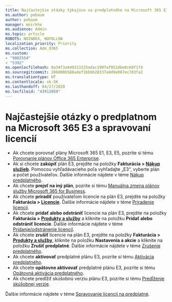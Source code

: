 ```yaml
---
title: Najčastejšie otázky týkajúce sa predplatného na Microsoft 365 E3
ms.author: pebaum
author: pebaum
manager: mnirkhe
ms.audience: Admin
ms.topic: article
ROBOTS: NOINDEX, NOFOLLOW
localization_priority: Priority
ms.collection: Adm_O365
ms.custom:
- "9002554"
- "5392"
ms.openlocfilehash: 0a34f3a449313325adac1907af952dbe0c68f1f4
ms.sourcegitcommit: 286000b588adef1bbbb28337a9d9e087ec783fa2
ms.translationtype: HT
ms.contentlocale: sk-SK
ms.lasthandoff: 04/27/2020
ms.locfileid: "43912059"
---
```

# <a name="microsoft-365-e3-subscription-and-license-management-faq"></a>Najčastejšie otázky o predplatnom na Microsoft 365 E3 a spravovaní licencií

- Ak chcete porovnať plány Microsoft 365 E1, E3, E5, pozrite si tému [Porovnanie plánov Office 365 Enterprise](https://www.microsoft.com/microsoft-365/business/compare-more-office-365-for-business-plans).
- Ak si chcete **zakúpiť** plán E3, prejdite na položky **Fakturácia > [Nákup služieb](https://go.microsoft.com/fwlink/p/?linkid=868433)**. Pomocou vyhľadávacieho poľa vyhľadajte „E3“, vyberte plán a počet používateľov. Ďalšie informácie nájdete v téme [Nákup predplatného](https://docs.microsoft.com/microsoft-365/commerce/buy-another-subscription?view=o365-worldwide).
- Ak chcete **prejsť na iný plán**, pozrite si tému [Manuálna zmena plánov služby Microsoft 365 for Business](https://docs.microsoft.com/microsoft-365/commerce/subscriptions/switch-plans-manually?view=o365-worldwide).
- Ak chcete **priradiť** používateľom licencie na plán E3, prejdite na položky **Fakturácia > [Licencie](https://go.microsoft.com/fwlink/p/?linkid=842264)**. Ďalšie informácie nájdete v téme [Priradenie licencií](https://docs.microsoft.com/microsoft-365/admin/manage/assign-licenses-to-users?view=o365-worldwide).
- Ak chcete **pridať alebo odstrániť** licencie na plán E3, prejdite na položky **Fakturácia > [Produkty a služby](https://go.microsoft.com/fwlink/p/?linkid=842054)** a kliknite na položku **Pridať alebo odstrániť licencie**. Ďalšie informácie nájdete v téme [Pridanie/odstránenie licencií](https://docs.microsoft.com/microsoft-365/commerce/licenses/buy-licenses?view=o365-worldwide#add-or-remove-licenses-for-your-business-subscription). 
- Ak chcete **zrušiť** licencie na plán E3, prejdite na položky **Fakturácia > [Produkty a služby](https://go.microsoft.com/fwlink/p/?linkid=842054)**, kliknite na položku **Nastavenia a akcie** a kliknite na položku **Zrušiť predplatné**. Ďalšie informácie nájdete v téme [Zrušenie predplatného](https://docs.microsoft.com/office365/admin/subscriptions-and-billing/cancel-your-subscription).
- Ak chcete **aktivovať** predplatné plánu E3, pozrite si tému [Aktivácia predplatného](https://docs.microsoft.com/alchemyinsights/activate-your-office-365-subscription).
- Ak chcete **opätovne aktivovať** predplatné plánu E3, pozrite si tému [Opätovná aktivácia predplatného](https://docs.microsoft.com/alchemyinsights/reactivate-your-subscription).
- Ak chcete predĺžiť skúšobnú verziu plánu E3, pozrite si tému [Predĺženie skúšobnej verzie](https://docs.microsoft.com/alchemyinsights/extend-your-trial-for-office-365-for-business).

Ďalšie informácie nájdete v téme [Spravovanie licencií na predplatné](https://docs.microsoft.com/microsoft-365/commerce/licenses/buy-licenses?view=o365-worldwide#add-or-remove-licenses-for-your-business-subscription).
